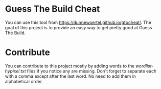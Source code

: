 # Guess The Build Cheat
You can use this tool from https://dunnewoertel.github.io/gtbcheat/. The goal of this project is to provide an easy way to get pretty good at Guess The Build.

# Contribute
You can contribute to this project mostly by adding words to the _wordlist-hypixel.txt_ files if you notice any are missing. Don't forget to separate each with a comma except after the last word. No need to add them in alphabetical order.
